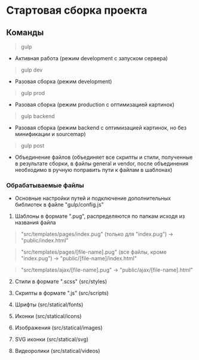 # Стартовая сборка проекта

## Команды
> gulp
- Активная работа (режим development с запуском сервера)

> gulp dev
- Разовая сборка (режим development)

> gulp prod
- Разовая сборка (режим production с оптимизацией картинок)

> gulp backend
- Разовая сборка (режим backend с оптимизацией картинок, но без минификации и sourcemap)

> gulp post
- Объединение файлов (объединяет все скрипты и стили, полученные в результате сборки, в файлы general и vendor, после объединения необходимо в ручную поправить пути к файлам в шаблонах)

### Обрабатываемые файлы
- Основные настройки путей и подключение дополнительных библиотек в файле "gulp/config.js"

1. Шаблоны в формате ".pug", распределяются по папкам исходя из названия файла

> "src/templates/pages/index.pug" (только для "index.pug") -> "public/index.html"

> "src/templates/pages/[file-name].pug" (все файлы, кроме "index.pug") -> "public/[file-name]/index.html"

> "src/templates/ajax/[file-name].pug" -> "public/ajax/[file-name].html"

2. Стили в формате ".scss" (src/styles)

3. Скрипты в формате ".js" (src/scripts)

4. Шрифты (src/statical/fonts)

5. Иконки (src/statical/icons)

6. Изображения (src/statical/images)

7. SVG иконки (src/statical/svg)

8. Видеоролики (src/statical/videos)